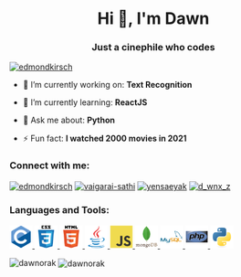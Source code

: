 <!--
**dawnorak/dawnorak** is a ✨ _special_ ✨ repository because its `README.md` (this file) appears on your GitHub profile.
-->
<h1 align="center">Hi 👋, I'm Dawn</h1>
<h3 align="center">Just a cinephile who codes</h3>

<p align="left"> <a href="https://twitter.com/edmondkirsch" target="blank"><img src="https://img.shields.io/twitter/follow/edmondkirsch?logo=twitter&style=for-the-badge" alt="edmondkirsch" /></a> </p>

- 🔭 I’m currently working on: **Text Recognition**

- 🌱 I’m currently learning: **ReactJS**

- 💬 Ask me about: **Python**

- ⚡ Fun fact: **I watched 2000 movies in 2021**

<h3 align="left">Connect with me:</h3>
<p align="left">
<a href="https://twitter.com/edmondkirsch" target="blank"><img align="center" src="https://raw.githubusercontent.com/rahuldkjain/github-profile-readme-generator/master/src/images/icons/Social/twitter.svg" alt="edmondkirsch" height="30" width="40" /></a>
<a href="https://linkedin.com/in/vaigarai-sathi" target="blank"><img align="center" src="https://raw.githubusercontent.com/rahuldkjain/github-profile-readme-generator/master/src/images/icons/Social/linked-in-alt.svg" alt="vaigarai-sathi" height="30" width="40" /></a>
<a href="https://fb.com/yensaeyak" target="blank"><img align="center" src="https://raw.githubusercontent.com/rahuldkjain/github-profile-readme-generator/master/src/images/icons/Social/facebook.svg" alt="yensaeyak" height="30" width="40" /></a>
<a href="https://instagram.com/d_wnx_z" target="blank"><img align="center" src="https://raw.githubusercontent.com/rahuldkjain/github-profile-readme-generator/master/src/images/icons/Social/instagram.svg" alt="d_wnx_z" height="30" width="40" /></a>
</p>

<h3 align="left">Languages and Tools:</h3>
<p align="left"> <a href="https://www.cprogramming.com/" target="_blank" rel="noreferrer"> <img src="https://raw.githubusercontent.com/devicons/devicon/master/icons/c/c-original.svg" alt="c" width="40" height="40"/> </a> <a href="https://www.w3schools.com/css/" target="_blank" rel="noreferrer"> <img src="https://raw.githubusercontent.com/devicons/devicon/master/icons/css3/css3-original-wordmark.svg" alt="css3" width="40" height="40"/> </a> <a href="https://www.w3.org/html/" target="_blank" rel="noreferrer"> <img src="https://raw.githubusercontent.com/devicons/devicon/master/icons/html5/html5-original-wordmark.svg" alt="html5" width="40" height="40"/> </a> <a href="https://www.java.com" target="_blank" rel="noreferrer"> <img src="https://raw.githubusercontent.com/devicons/devicon/master/icons/java/java-original.svg" alt="java" width="40" height="40"/> </a> <a href="https://developer.mozilla.org/en-US/docs/Web/JavaScript" target="_blank" rel="noreferrer"> <img src="https://raw.githubusercontent.com/devicons/devicon/master/icons/javascript/javascript-original.svg" alt="javascript" width="40" height="40"/> </a> <a href="https://www.mongodb.com/" target="_blank" rel="noreferrer"> <img src="https://raw.githubusercontent.com/devicons/devicon/master/icons/mongodb/mongodb-original-wordmark.svg" alt="mongodb" width="40" height="40"/> </a> <a href="https://www.mysql.com/" target="_blank" rel="noreferrer"> <img src="https://raw.githubusercontent.com/devicons/devicon/master/icons/mysql/mysql-original-wordmark.svg" alt="mysql" width="40" height="40"/> </a> <a href="https://www.php.net" target="_blank" rel="noreferrer"> <img src="https://raw.githubusercontent.com/devicons/devicon/master/icons/php/php-original.svg" alt="php" width="40" height="40"/> </a> <a href="https://www.python.org" target="_blank" rel="noreferrer"> <img src="https://raw.githubusercontent.com/devicons/devicon/master/icons/python/python-original.svg" alt="python" width="40" height="40"/> </a> </p>

<p><img align="left" src="https://github-readme-stats.vercel.app/api/top-langs?username=dawnorak&show_icons=true&locale=en&layout=compact&theme=prussian" alt="dawnorak" /></p>

<p>&nbsp;<img align="center" src="https://github-readme-stats.vercel.app/api?username=dawnorak&show_icons=true&locale=en&theme=prussian" alt="dawnorak" /></p>

